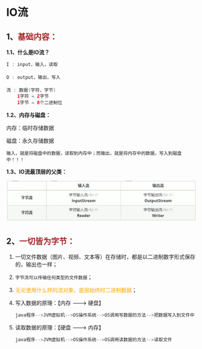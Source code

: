 # IO流

## 1、<span style="color:brown">基础内容：</span>

**1.1、什么是IO流？**

```java
I : input，输入，读取

O : output，输出，写入
    
流 : 数据(字符，字节)
    1字符 = 2字节
    1字节 = 8个二进制位
```

**1.2、内存与磁盘：**

内存：临时存储数据

磁盘：永久存储数据

`输入，就是将磁盘中的数据，读取到内存中；而输出，就是将内存中的数据，写入到磁盘中！！！`

**1.3、IO流最顶层的父类：**

![](https://raw.githubusercontent.com/root-bine/image/main/Typora-image/IO%E6%B5%81%E7%9A%84%E9%A1%B6%E5%B1%82%E7%88%B6%E7%B1%BB.png)



## 2、<span style="color:brown">一切皆为字节：</span>

1. 一切文件数据（图片、视频、文本等）在存储时，都是以二进制数字形式保存的，输出也一样；

2. `字节流可以传输任何类型的文件数据`；

3. <span style="color:orange">无论使用什么样的流对象，底层始终时二进制数据</span>；

4. 写入数据的原理：【内存 --->  硬盘】

   ```java
   java程序-->JVM虚拟机-->OS操作系统-->OS调用写数据的方法-->把数据写入到文件中
   ```

5. 读取数据的原理：【硬盘 ---> 内存】

   ```java
   java程序-->JVM虚拟机-->OS操作系统-->OS调用读数据的方法-->读取文件
   ```

   

